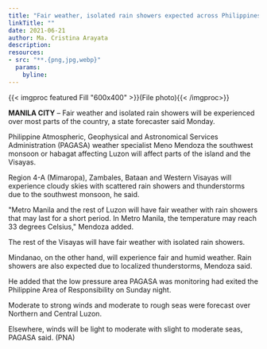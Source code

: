 ```yaml
---
title: "Fair weather, isolated rain showers expected across Philippines: PAGASA"
linkTitle: ""
date: 2021-06-21
author: Ma. Cristina Arayata
description:
resources:
- src: "**.{png,jpg,webp}"
  params:
    byline: 
---
```

{{< imgproc featured Fill "600x400" >}}(File photo){{< /imgproc>}}

**MANILA CITY** –  Fair weather and isolated rain showers will be experienced over most parts of the country, a state forecaster said Monday.

Philippine Atmospheric, Geophysical and Astronomical Services Administration (PAGASA) weather specialist Meno Mendoza the southwest monsoon or habagat affecting Luzon will affect parts of the island and the Visayas.

Region 4-A (Mimaropa), Zambales, Bataan and Western Visayas will experience cloudy skies with scattered rain showers and thunderstorms due to the southwest monsoon, he said.

"Metro Manila and the rest of Luzon will have fair weather with rain showers that may last for a short period. In Metro Manila, the temperature may reach 33 degrees Celsius," Mendoza added.

The rest of the Visayas will have fair weather with isolated rain showers.

Mindanao, on the other hand, will experience fair and humid weather. Rain showers are also expected due to localized thunderstorms, Mendoza said.

He added that the low pressure area PAGASA was monitoring had exited the Philippine Area of Responsibility on Sunday night.

Moderate to strong winds and moderate to rough seas were forecast over Northern and Central Luzon.

Elsewhere, winds will be light to moderate with slight to moderate seas, PAGASA said. (PNA)